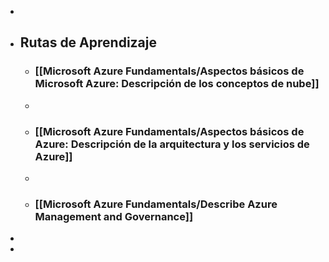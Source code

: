 -
- ## Rutas de Aprendizaje
	- ### [[Microsoft Azure Fundamentals/Aspectos básicos de Microsoft Azure: Descripción de los conceptos de nube]]
	-
	- ### [[Microsoft Azure Fundamentals/Aspectos básicos de Azure: Descripción de la arquitectura y los servicios de Azure]]
	-
	- ### [[Microsoft Azure Fundamentals/Describe Azure Management and Governance]]
-
-
